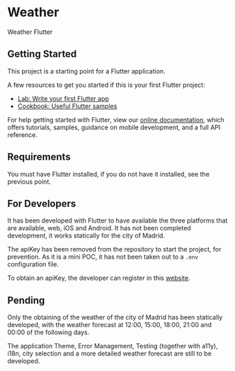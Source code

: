 # Weather

Weather Flutter

## Getting Started

This project is a starting point for a Flutter application.

A few resources to get you started if this is your first Flutter project:

- [Lab: Write your first Flutter app](https://flutter.dev/docs/get-started/codelab)
- [Cookbook: Useful Flutter samples](https://flutter.dev/docs/cookbook)

For help getting started with Flutter, view our
[online documentation](https://flutter.dev/docs), which offers tutorials,
samples, guidance on mobile development, and a full API reference.

## Requirements

You must have Flutter installed, if you do not have it installed, see the previous point.

## For Developers

It has been developed with Flutter to have available the three platforms that are available, web, iOS and Android. It has not been completed development, it works statically for the city of Madrid.

The apiKey has been removed from the repository to start the project, for prevention. As it is a mini POC, it has not been taken out to a `.env` configuration file.

To obtain an apiKey, the developer can register in this [website](https://openweathermap.org).

## Pending

Only the obtaining of the weather of the city of Madrid has been statically developed, with the weather forecast at 12:00, 15:00, 18:00, 21:00 and 00:00 of the following days.

The application Theme, Error Management, Testing (together with a11y), i18n, city selection and a more detailed weather forecast are still to be developed.

